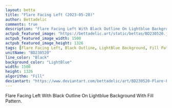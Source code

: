 ```yaml
---
layout: betta
title: "Flare Facing Left (2023-05-20)"
author: Bettadelic
comments: true
description: "Flare Facing Left With Black Outline On Lightblue Background With Fill Pattern."
actpub_featured_image: "https://bettadelic.art/static/bettas/BD230520.jpg"
actpub_featured_image_width: 1500
actpub_featured_image_height: 1326
tags: [Flare Facing Left, Black Outline, LightBlue Background, Fill Pattern, May 2023]
unitName: "BD230520"
line_color: "Black"
background_color: "LightBlue"
width: 1500
height: 1326
algorithm: "Fill"
deviantart: "https://www.deviantart.com/bettadelic/art/BD230520-Flare-Facing-Left-2023-05-20-963410918"
---
```


Flare Facing Left With Black Outline On Lightblue Background With Fill Pattern.
